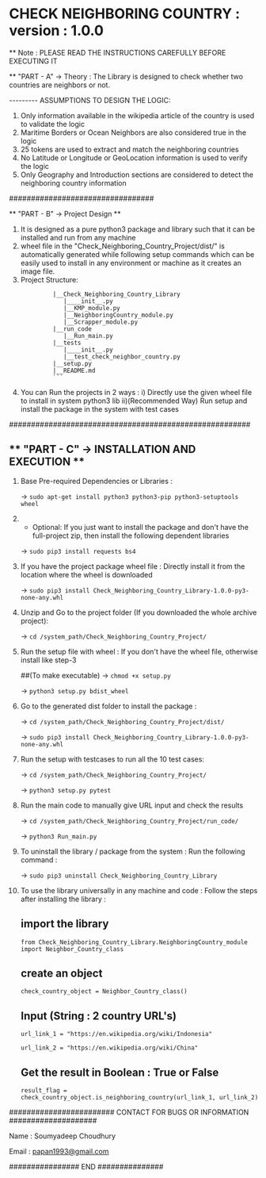 # CHECK NEIGHBORING COUNTRY : version : 1.0.0

** Note : PLEASE READ THE INSTRUCTIONS CAREFULLY BEFORE EXECUTING IT

** "PART - A" -> Theory : The Library is designed to check whether two countries are neighbors or not.

--------- ASSUMPTIONS TO DESIGN THE LOGIC:
1) Only information available in the wikipedia article of the country is used to validate the logic
2) Maritime Borders or Ocean Neighbors are also considered true in the logic
3) 25 tokens are used to extract and match the neighboring countries
4) No Latitude or Longitude or GeoLocation information is used to verify the logic
5) Only Geography and Introduction sections are considered to detect the neighboring country information

#################################

** "PART - B" -> Project Design **
1) It is designed as a pure python3 package and library such that it can be installed and run from any machine
2) wheel file in the "Check_Neighboring_Country_Project/dist/" is automatically generated while following setup commands 
   which can be easily used to install in any environment or machine as it creates an image file.
3) Project Structure:
   ``` __/Check_Neighboring_Country_Project
            |__Check_Neighboring_Country_Library
               |____init__.py
               |__KMP_module.py
               |__NeighboringCountry_module.py
               |__Scrapper_module.py
            |__run_code
               |__Run_main.py
            |__tests
               |____init__.py
               |__test_check_neighbor_country.py
            |__setup.py
            |__README.md
            ```

4) You can Run the projects in 2 ways : 
   i) Directly use the given wheel file to install in system python3 lib 
   ii)(Recommended Way) Run setup and install the package in the system with test cases
   
#######################################################
   
** "PART - C" -> INSTALLATION AND EXECUTION **
------------------------------------------------------
1) Base Pre-required Dependencies or Libraries : 
    
    -> ```sudo apt-get install python3 python3-pip python3-setuptools wheel```
   
2) * Optional: If you just want to install the package and don't have the full-project zip, then install the following dependent libraries
   
    -> ```sudo pip3 install requests bs4```

3) If you have the project package wheel file : Directly install it from the location where the wheel is downloaded

    -> ```sudo pip3 install Check_Neighboring_Country_Library-1.0.0-py3-none-any.whl```
    
4) Unzip and Go to the project folder (If you downloaded the whole archive project):

    -> ```cd /system_path/Check_Neighboring_Country_Project/```
   
5) Run the setup file with wheel : If you don't have the wheel file, otherwise install like step-3

      ##(To make executable)
    -> ```chmod +x setup.py```  
    
    -> ```python3 setup.py bdist_wheel```
   
6) Go to the generated dist folder to install the package :

    -> ```cd /system_path/Check_Neighboring_Country_Project/dist/```
    
    -> ```sudo pip3 install Check_Neighboring_Country_Library-1.0.0-py3-none-any.whl```
   
7) Run the setup with testcases to run all the 10 test cases:

    -> ```cd /system_path/Check_Neighboring_Country_Project/```
    
    -> ```python3 setup.py pytest```
   
8) Run the main code to manually give URL input and check the results

    -> ```cd /system_path/Check_Neighboring_Country_Project/run_code/```
    
    -> ```python3 Run_main.py```
   
11) To uninstall the library / package from the system : Run the following command :
    
    -> ```sudo pip3 uninstall Check_Neighboring_Country_Library```

10) To use the library universally in any machine and code : Follow the steps after installing the library :

    ## import the library
    ```
    from Check_Neighboring_Country_Library.NeighboringCountry_module import Neighbor_Country_class
    ```
    
    ## create an object
    ```
    check_country_object = Neighbor_Country_class()
    ```
   
    ## Input (String : 2 country URL's)
    ```
    url_link_1 = "https://en.wikipedia.org/wiki/Indonesia"
    
    url_link_2 = "https://en.wikipedia.org/wiki/China"
    ```
   
    ## Get the result in Boolean : True or False
    ```
    result_flag = check_country_object.is_neighboring_country(url_link_1, url_link_2)
    ```

########################  CONTACT FOR BUGS  OR INFORMATION  ####################

Name : Soumyadeep Choudhury

Email : papan1993@gmail.com

################  END  ###############

